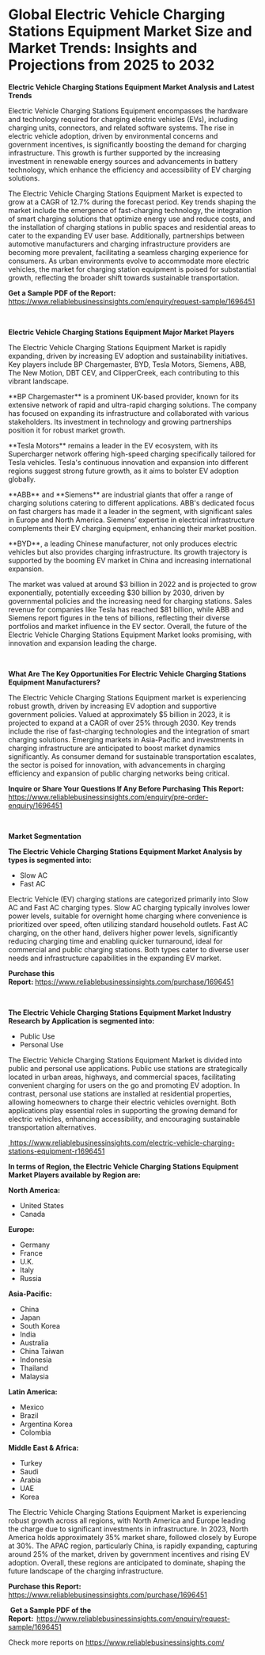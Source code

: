 <p><h1>Global Electric Vehicle Charging Stations Equipment Market Size and Market Trends: Insights and Projections from 2025 to 2032</h1></p><p><strong>Electric Vehicle Charging Stations Equipment Market Analysis and Latest Trends</strong></p>
<p><p>Electric Vehicle Charging Stations Equipment encompasses the hardware and technology required for charging electric vehicles (EVs), including charging units, connectors, and related software systems. The rise in electric vehicle adoption, driven by environmental concerns and government incentives, is significantly boosting the demand for charging infrastructure. This growth is further supported by the increasing investment in renewable energy sources and advancements in battery technology, which enhance the efficiency and accessibility of EV charging solutions.</p><p>The Electric Vehicle Charging Stations Equipment Market is expected to grow at a CAGR of 12.7% during the forecast period. Key trends shaping the market include the emergence of fast-charging technology, the integration of smart charging solutions that optimize energy use and reduce costs, and the installation of charging stations in public spaces and residential areas to cater to the expanding EV user base. Additionally, partnerships between automotive manufacturers and charging infrastructure providers are becoming more prevalent, facilitating a seamless charging experience for consumers. As urban environments evolve to accommodate more electric vehicles, the market for charging station equipment is poised for substantial growth, reflecting the broader shift towards sustainable transportation.</p></p>
<p><strong>Get a Sample PDF of the Report:&nbsp;</strong> <a href="https://www.reliablebusinessinsights.com/enquiry/request-sample/1696451?utm_campaign=1674&utm_medium=2&utm_source=Github&utm_content=ia&utm_term=08012025&utm_id=electric-vehicle-charging-stations-equipment">https://www.reliablebusinessinsights.com/enquiry/request-sample/1696451</a></p>
<p>&nbsp;</p>
<p><strong>Electric Vehicle Charging Stations Equipment Major Market Players</strong></p>
<p><p>The Electric Vehicle Charging Stations Equipment Market is rapidly expanding, driven by increasing EV adoption and sustainability initiatives. Key players include BP Chargemaster, BYD, Tesla Motors, Siemens, ABB, The New Motion, DBT CEV, and ClipperCreek, each contributing to this vibrant landscape.</p><p>**BP Chargemaster** is a prominent UK-based provider, known for its extensive network of rapid and ultra-rapid charging solutions. The company has focused on expanding its infrastructure and collaborated with various stakeholders. Its investment in technology and growing partnerships position it for robust market growth.</p><p>**Tesla Motors** remains a leader in the EV ecosystem, with its Supercharger network offering high-speed charging specifically tailored for Tesla vehicles. Tesla's continuous innovation and expansion into different regions suggest strong future growth, as it aims to bolster EV adoption globally.</p><p>**ABB** and **Siemens** are industrial giants that offer a range of charging solutions catering to different applications. ABB's dedicated focus on fast chargers has made it a leader in the segment, with significant sales in Europe and North America. Siemens’ expertise in electrical infrastructure complements their EV charging equipment, enhancing their market position.</p><p>**BYD**, a leading Chinese manufacturer, not only produces electric vehicles but also provides charging infrastructure. Its growth trajectory is supported by the booming EV market in China and increasing international expansion.</p><p>The market was valued at around $3 billion in 2022 and is projected to grow exponentially, potentially exceeding $30 billion by 2030, driven by governmental policies and the increasing need for charging stations. Sales revenue for companies like Tesla has reached $81 billion, while ABB and Siemens report figures in the tens of billions, reflecting their diverse portfolios and market influence in the EV sector. Overall, the future of the Electric Vehicle Charging Stations Equipment Market looks promising, with innovation and expansion leading the charge.</p></p>
<p>&nbsp;</p>
<p><strong>What Are The Key Opportunities For Electric Vehicle Charging Stations Equipment Manufacturers?</strong></p>
<p><p>The Electric Vehicle Charging Stations Equipment market is experiencing robust growth, driven by increasing EV adoption and supportive government policies. Valued at approximately $5 billion in 2023, it is projected to expand at a CAGR of over 25% through 2030. Key trends include the rise of fast-charging technologies and the integration of smart charging solutions. Emerging markets in Asia-Pacific and investments in charging infrastructure are anticipated to boost market dynamics significantly. As consumer demand for sustainable transportation escalates, the sector is poised for innovation, with advancements in charging efficiency and expansion of public charging networks being critical.</p></p>
<p><strong>Inquire or Share Your Questions If Any Before Purchasing This Report:</strong> <a href="https://www.reliablebusinessinsights.com/enquiry/pre-order-enquiry/1696451?utm_campaign=1674&utm_medium=2&utm_source=Github&utm_content=ia&utm_term=08012025&utm_id=electric-vehicle-charging-stations-equipment">https://www.reliablebusinessinsights.com/enquiry/pre-order-enquiry/1696451</a></p>
<p>&nbsp;</p>
<p><strong>Market Segmentation</strong></p>
<p><strong>The Electric Vehicle Charging Stations Equipment Market Analysis by types is segmented into:</strong></p>
<p><ul><li>Slow AC</li><li>Fast AC</li></ul></p>
<p><p>Electric Vehicle (EV) charging stations are categorized primarily into Slow AC and Fast AC charging types. Slow AC charging typically involves lower power levels, suitable for overnight home charging where convenience is prioritized over speed, often utilizing standard household outlets. Fast AC charging, on the other hand, delivers higher power levels, significantly reducing charging time and enabling quicker turnaround, ideal for commercial and public charging stations. Both types cater to diverse user needs and infrastructure capabilities in the expanding EV market.</p></p>
<p><strong>Purchase this Report:&nbsp;</strong><a href="https://www.reliablebusinessinsights.com/purchase/1696451?utm_campaign=1674&utm_medium=2&utm_source=Github&utm_content=ia&utm_term=08012025&utm_id=electric-vehicle-charging-stations-equipment">https://www.reliablebusinessinsights.com/purchase/1696451</a></p>
<p>&nbsp;</p>
<p><strong>The Electric Vehicle Charging Stations Equipment Market Industry Research by Application is segmented into:</strong></p>
<p><ul><li>Public Use</li><li>Personal Use</li></ul></p>
<p><p>The Electric Vehicle Charging Stations Equipment Market is divided into public and personal use applications. Public use stations are strategically located in urban areas, highways, and commercial spaces, facilitating convenient charging for users on the go and promoting EV adoption. In contrast, personal use stations are installed at residential properties, allowing homeowners to charge their electric vehicles overnight. Both applications play essential roles in supporting the growing demand for electric vehicles, enhancing accessibility, and encouraging sustainable transportation alternatives.</p></p>
<p><a href="https://www.reliablebusinessinsights.com/electric-vehicle-charging-stations-equipment-r1696451?utm_campaign=1674&utm_medium=2&utm_source=Github&utm_content=ia&utm_term=08012025&utm_id=electric-vehicle-charging-stations-equipment">&nbsp;https://www.reliablebusinessinsights.com/electric-vehicle-charging-stations-equipment-r1696451</a></p>
<p><strong>In terms of Region, the Electric Vehicle Charging Stations Equipment Market Players available by Region are:</strong></p>
<p>
    <p> <strong> North America: </strong>
        <ul>
            <li>United States</li>
            <li>Canada</li>
        </ul>
        </p> 
    <p> <strong> Europe: </strong>
        <ul>
            <li>Germany</li>
            <li>France</li>
            <li>U.K.</li>
            <li>Italy</li>
            <li>Russia</li>
        </ul>
        </p> 
    <p> <strong> Asia-Pacific: </strong>
        <ul>
            <li>China</li>
            <li>Japan</li>
            <li>South Korea</li>
            <li>India</li>
            <li>Australia</li>
            <li>China Taiwan</li>
            <li>Indonesia</li>
            <li>Thailand</li>
            <li>Malaysia</li>
        </ul>
        </p> 
    <p> <strong> Latin America: </strong>
        <ul>
            <li>Mexico</li>
            <li>Brazil</li>
            <li>Argentina Korea</li>
            <li>Colombia</li>
        </ul>
        </p> 
    <p> <strong> Middle East & Africa: </strong>
        <ul>
            <li>Turkey</li>
            <li>Saudi</li>
            <li>Arabia</li>
            <li>UAE</li>
            <li>Korea</li>
        </ul>
    </p>
    </p>
<p><p>The Electric Vehicle Charging Stations Equipment Market is experiencing robust growth across all regions, with North America and Europe leading the charge due to significant investments in infrastructure. In 2023, North America holds approximately 35% market share, followed closely by Europe at 30%. The APAC region, particularly China, is rapidly expanding, capturing around 25% of the market, driven by government incentives and rising EV adoption. Overall, these regions are anticipated to dominate, shaping the future landscape of the charging infrastructure.</p></p>
<p><strong>Purchase this Report: </strong><a href="https://www.reliablebusinessinsights.com/purchase/1696451?utm_campaign=1674&utm_medium=2&utm_source=Github&utm_content=ia&utm_term=08012025&utm_id=electric-vehicle-charging-stations-equipment">https://www.reliablebusinessinsights.com/purchase/1696451</a></p>
<p>&nbsp;<strong>Get a Sample PDF of the Report:&nbsp;&nbsp;</strong><a href="https://www.reliablebusinessinsights.com/enquiry/request-sample/1696451?utm_campaign=1674&utm_medium=2&utm_source=Github&utm_content=ia&utm_term=08012025&utm_id=electric-vehicle-charging-stations-equipment">https://www.reliablebusinessinsights.com/enquiry/request-sample/1696451</a></p>
<p><strong></strong></p>
<p>Check more reports on <a href="https://www.reliablebusinessinsights.com/?utm_campaign=1674&utm_medium=2&utm_source=Github&utm_content=ia&utm_term=08012025&utm_id=electric-vehicle-charging-stations-equipment">https://www.reliablebusinessinsights.com/</a></p>